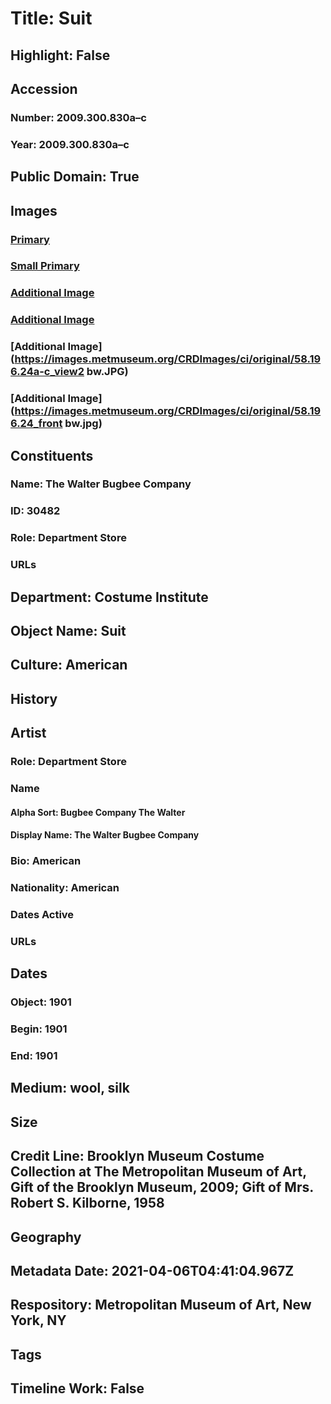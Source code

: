 # Title: Suit
## Highlight: False
## Accession
### Number: 2009.300.830a–c
### Year: 2009.300.830a–c
## Public Domain: True
## Images
### [Primary](https://images.metmuseum.org/CRDImages/ci/original/58.196.24a-c_view2_CP4.jpg)
### [Small Primary](https://images.metmuseum.org/CRDImages/ci/web-large/58.196.24a-c_view2_CP4.jpg)
### [Additional Image](https://images.metmuseum.org/CRDImages/ci/original/58.196.24a-c_view1_CP4.jpg)
### [Additional Image](https://images.metmuseum.org/CRDImages/ci/original/58.196.24b_c_detail_CP4.jpg)
### [Additional Image](https://images.metmuseum.org/CRDImages/ci/original/58.196.24a-c_view2 bw.JPG)
### [Additional Image](https://images.metmuseum.org/CRDImages/ci/original/58.196.24_front bw.jpg)
## Constituents
### Name: The Walter Bugbee Company
### ID: 30482
### Role: Department Store
### URLs
## Department: Costume Institute
## Object Name: Suit
## Culture: American
## History
## Artist
### Role: Department Store
### Name
#### Alpha Sort: Bugbee Company The Walter
#### Display Name: The Walter Bugbee Company
### Bio: American
### Nationality: American
### Dates Active
### URLs
## Dates
### Object: 1901
### Begin: 1901
### End: 1901
## Medium: wool, silk
## Size
## Credit Line: Brooklyn Museum Costume Collection at The Metropolitan Museum of Art, Gift of the Brooklyn Museum, 2009; Gift of Mrs. Robert S. Kilborne, 1958
## Geography
## Metadata Date: 2021-04-06T04:41:04.967Z
## Respository: Metropolitan Museum of Art, New York, NY
## Tags
## Timeline Work: False